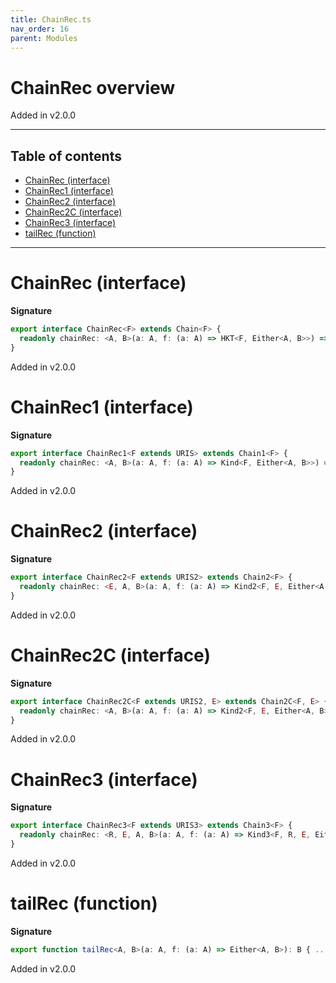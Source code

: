 ```yaml
---
title: ChainRec.ts
nav_order: 16
parent: Modules
---
```


# ChainRec overview

Added in v2.0.0

---

<h2 class="text-delta">Table of contents</h2>

- [ChainRec (interface)](#chainrec-interface)
- [ChainRec1 (interface)](#chainrec1-interface)
- [ChainRec2 (interface)](#chainrec2-interface)
- [ChainRec2C (interface)](#chainrec2c-interface)
- [ChainRec3 (interface)](#chainrec3-interface)
- [tailRec (function)](#tailrec-function)

---

# ChainRec (interface)

**Signature**

```ts
export interface ChainRec<F> extends Chain<F> {
  readonly chainRec: <A, B>(a: A, f: (a: A) => HKT<F, Either<A, B>>) => HKT<F, B>
}
```

Added in v2.0.0

# ChainRec1 (interface)

**Signature**

```ts
export interface ChainRec1<F extends URIS> extends Chain1<F> {
  readonly chainRec: <A, B>(a: A, f: (a: A) => Kind<F, Either<A, B>>) => Kind<F, B>
}
```

Added in v2.0.0

# ChainRec2 (interface)

**Signature**

```ts
export interface ChainRec2<F extends URIS2> extends Chain2<F> {
  readonly chainRec: <E, A, B>(a: A, f: (a: A) => Kind2<F, E, Either<A, B>>) => Kind2<F, E, B>
}
```

Added in v2.0.0

# ChainRec2C (interface)

**Signature**

```ts
export interface ChainRec2C<F extends URIS2, E> extends Chain2C<F, E> {
  readonly chainRec: <A, B>(a: A, f: (a: A) => Kind2<F, E, Either<A, B>>) => Kind2<F, E, B>
}
```

Added in v2.0.0

# ChainRec3 (interface)

**Signature**

```ts
export interface ChainRec3<F extends URIS3> extends Chain3<F> {
  readonly chainRec: <R, E, A, B>(a: A, f: (a: A) => Kind3<F, R, E, Either<A, B>>) => Kind3<F, R, E, B>
}
```

Added in v2.0.0

# tailRec (function)

**Signature**

```ts
export function tailRec<A, B>(a: A, f: (a: A) => Either<A, B>): B { ... }
```

Added in v2.0.0
